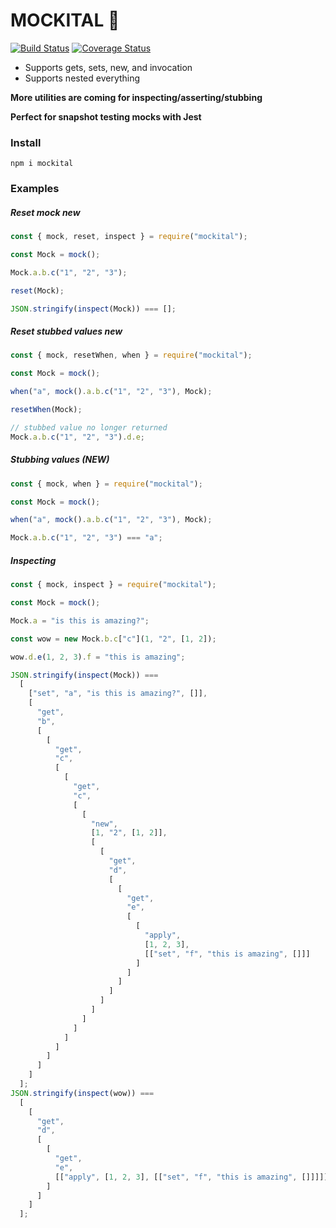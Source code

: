 # MOCKITAL 🦸

[![Build Status](https://travis-ci.org/rubixibuc/mockital.svg?branch=master)](https://travis-ci.org/rubixibuc/mockital) [![Coverage Status](https://coveralls.io/repos/github/rubixibuc/mockital/badge.svg?branch=master)](https://coveralls.io/github/rubixibuc/mockital?branch=master)

- Supports gets, sets, new, and invocation
- Supports nested everything

**More utilities are coming for inspecting/asserting/stubbing**

**Perfect for snapshot testing mocks with Jest**

### Install

```shell script
npm i mockital
```

### Examples

##### Reset mock **new**

```javascript 1.8
const { mock, reset, inspect } = require("mockital");

const Mock = mock();

Mock.a.b.c("1", "2", "3");

reset(Mock);

JSON.stringify(inspect(Mock)) === [];
```

##### Reset stubbed values **new**

```javascript 1.8
const { mock, resetWhen, when } = require("mockital");

const Mock = mock();

when("a", mock().a.b.c("1", "2", "3"), Mock);

resetWhen(Mock);

// stubbed value no longer returned
Mock.a.b.c("1", "2", "3").d.e;
```

##### Stubbing values **(NEW)**

```javascript 1.8
const { mock, when } = require("mockital");

const Mock = mock();

when("a", mock().a.b.c("1", "2", "3"), Mock);

Mock.a.b.c("1", "2", "3") === "a";
```

##### Inspecting

```javascript 1.8
const { mock, inspect } = require("mockital");

const Mock = mock();

Mock.a = "is this is amazing?";

const wow = new Mock.b.c["c"](1, "2", [1, 2]);

wow.d.e(1, 2, 3).f = "this is amazing";

JSON.stringify(inspect(Mock)) ===
  [
    ["set", "a", "is this is amazing?", []],
    [
      "get",
      "b",
      [
        [
          "get",
          "c",
          [
            [
              "get",
              "c",
              [
                [
                  "new",
                  [1, "2", [1, 2]],
                  [
                    [
                      "get",
                      "d",
                      [
                        [
                          "get",
                          "e",
                          [
                            [
                              "apply",
                              [1, 2, 3],
                              [["set", "f", "this is amazing", []]]
                            ]
                          ]
                        ]
                      ]
                    ]
                  ]
                ]
              ]
            ]
          ]
        ]
      ]
    ]
  ];
JSON.stringify(inspect(wow)) ===
  [
    [
      "get",
      "d",
      [
        [
          "get",
          "e",
          [["apply", [1, 2, 3], [["set", "f", "this is amazing", []]]]]
        ]
      ]
    ]
  ];
```
